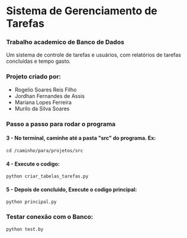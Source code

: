# Sistema de Gerenciamento de Tarefas

### Trabalho academico de Banco de Dados

 Um sistema de controle de tarefas e usuários, com relatórios de tarefas concluídas e tempo gasto.

### Projeto criado por:
- Rogelio Soares Reis Filho
- Jordhan Fernandes de Assis
- Mariana Lopes Ferreira
- Murilo da Silva Soares

### Passo a passo para rodar o programa
#### 3 - No terminal, caminhe até a pasta "src" do programa. Ex:
```shell
cd /caminho/para/projetos/src
```
#### 4 - Execute o codigo:
```shell
python criar_tabelas_tarefas.py
```
#### 5 - Depois de concluido, Execute o codigo principal:
```shell
python principal.py
```
### Testar conexão com o Banco:
```shell
python test.by
```
